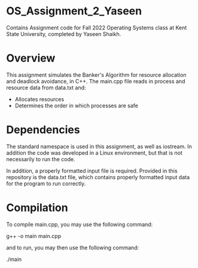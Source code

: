 # OS_Assignment_2_Yaseen
Contains Assignment code for Fall 2022 Operating Systems class at Kent State University, completed by Yaseen Shaikh. 

# Overview
This assignment simulates the Banker's Algorithm for resource allocation and deadlock avoidance, in C++. 
The main.cpp file reads in process and resource data from data.txt and:
  - Allocates resources
  - Determines the order in which processes are safe

# Dependencies
The standard namespace is used in this assignment, as well as iostream. In addition the code was developed in a Linux environment, but that is not necessarily to run the code. 

In addition, a properly formatted input file is required. Provided in this repository is the data.txt file, which contains properly formatted input data for the program to run correctly. 

# Compilation
To compile main.cpp, you may use the following command:

g++ -o main main.cpp

and to run, you may then use the following command:

./main
